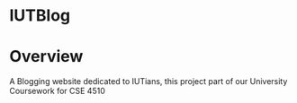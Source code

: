 # IUTBlog

# Overview
A Blogging website dedicated to IUTians, this project part of our University Coursework for CSE 4510

